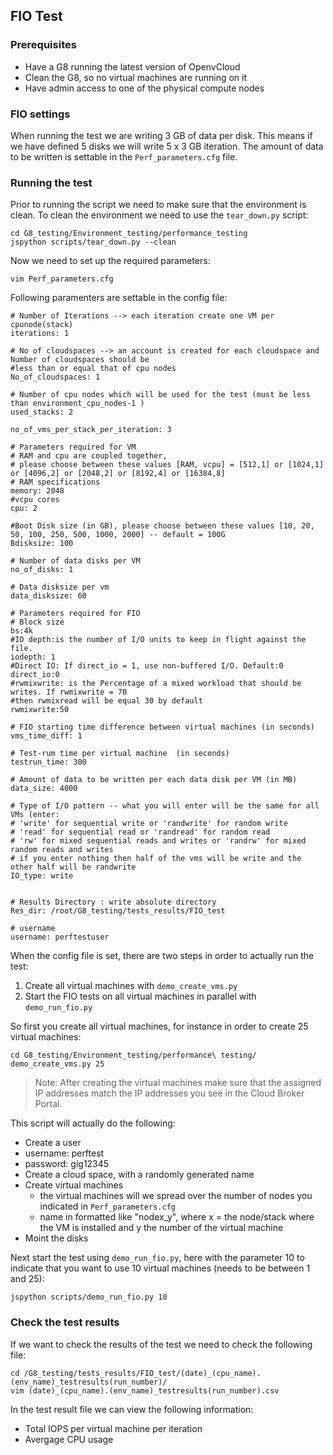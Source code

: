 ## FIO Test

### Prerequisites
- Have a G8 running the latest version of OpenvCloud
- Clean the G8, so no virtual machines are running on it
- Have admin access to one of the physical compute nodes

### FIO settings
When running the test we are writing 3 GB of data per disk. This means if we have defined 5 disks we will write 5 x 3 GB iteration. The amount of data to be written is settable in the `Perf_parameters.cfg` file.

### Running the test
Prior to running the script we need to make sure that the environment is clean. To clean the environment we need to use the `tear_down.py` script:
```
cd G8_testing/Environment_testing/performance_testing
jspython scripts/tear_down.py --clean
```

Now we need to set up the required parameters:
```
vim Perf_parameters.cfg
```

Following paramenters are settable in the config file:
```
# Number of Iterations --> each iteration create one VM per cpunode(stack)
iterations: 1

# No of cloudspaces --> an account is created for each cloudspace and Number of cloudspaces should be
#less than or equal that of cpu nodes
No_of_cloudspaces: 1

# Number of cpu nodes which will be used for the test (must be less than environment_cpu_nodes-1 )
used_stacks: 2

no_of_vms_per_stack_per_iteration: 3

# Parameters required for VM
# RAM and cpu are coupled together,
# please choose between these values [RAM, vcpu] = [512,1] or [1024,1] or [4096,2] or [2048,2] or [8192,4] or [16384,8]
# RAM specifications
memory: 2048
#vcpu cores
cpu: 2

#Boot Disk size (in GB), please choose between these values [10, 20, 50, 100, 250, 500, 1000, 2000] -- default = 100G
Bdisksize: 100

# Number of data disks per VM
no_of_disks: 1

# Data disksize per vm
data_disksize: 60

# Parameters required for FIO
# Block size
bs:4k
#IO depth:is the number of I/O units to keep in flight against the file.
iodepth: 1
#Direct IO: If direct_io = 1, use non-buffered I/O. Default:0
direct_io:0
#rwmixwrite: is the Percentage of a mixed workload that should be writes. If rwmixwrite = 70
#then rwmixread will be equal 30 by default
rwmixwrite:50

# FIO starting time difference between virtual machines (in seconds)
vms_time_diff: 1

# Test-rum time per virtual machine  (in seconds)
testrun_time: 300

# Amount of data to be written per each data disk per VM (in MB)
data_size: 4000

# Type of I/O pattern -- what you will enter will be the same for all VMs (enter:
# 'write' for sequential write or 'randwrite' for random write
# 'read' for sequential read or 'randread' for random read
# 'rw' for mixed sequential reads and writes or 'randrw' for mixed random reads and writes
# if you enter nothing then half of the vms will be write and the other half will be randwrite
IO_type: write


# Results Directory : write absolute directory
Res_dir: /root/G8_testing/tests_results/FIO_test

# username
username: perftestuser
```

When the config file is set, there are two steps in order to actually run the test:
1. Create all virtual machines with `demo_create_vms.py`
2. Start the FIO tests on all virtual machines in parallel with `demo_run_fio.py`

So first you create all virtual machines, for instance in order to create 25 virtual machines:
```
cd G8_testing/Environment_testing/performance\ testing/ 
demo_create_vms.py 25
```

> Note: After creating the virtual machines make sure that the assigned IP addresses match the IP addresses you see in the Cloud Broker Portal.

This script will actually do the following:

-  Create a user
  - username: perftest
  - password: gig12345
- Create a cloud space, with a randomly generated name
- Create virtual machines
  - the virtual machines will we spread over the number of nodes you indicated in `Perf_parameters.cfg`
  - name in formatted like "nodex_y", where x = the node/stack where the VM is installed and y the number of the virtual machine
- Moint the disks

Next start the test using `demo_run_fio.py`, here with the parameter 10 to indicate that you want to use 10 virtual machines (needs to be between 1 and 25):
```
jspython scripts/demo_run_fio.py 10
```

### Check the test results
If we want to check the results of the test we need to check the following file:
```
cd /G8_testing/tests_results/FIO_test/(date)_(cpu_name).(env_name)_testresults(run_number)/
vim (date)_(cpu_name).(env_name)_testresults(run_number).csv
```

In the test result file we can view the following information:
- Total IOPS per virtual machine per iteration
- Avergage CPU usage